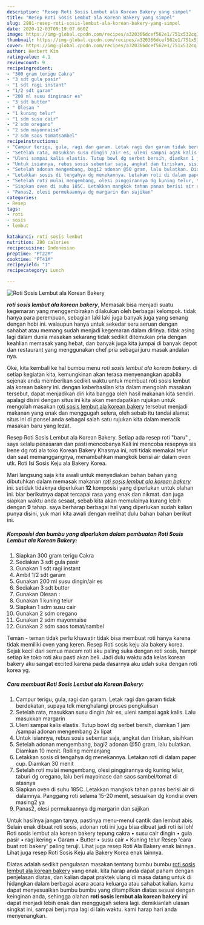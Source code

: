 ```yaml
---
description: "Resep Roti Sosis Lembut ala Korean Bakery yang simpel"
title: "Resep Roti Sosis Lembut ala Korean Bakery yang simpel"
slug: 2801-resep-roti-sosis-lembut-ala-korean-bakery-yang-simpel
date: 2020-12-03T09:19:07.660Z
image: https://img-global.cpcdn.com/recipes/a320366dcef562e1/751x532cq70/roti-sosis-lembut-ala-korean-bakery-foto-resep-utama.jpg
thumbnail: https://img-global.cpcdn.com/recipes/a320366dcef562e1/751x532cq70/roti-sosis-lembut-ala-korean-bakery-foto-resep-utama.jpg
cover: https://img-global.cpcdn.com/recipes/a320366dcef562e1/751x532cq70/roti-sosis-lembut-ala-korean-bakery-foto-resep-utama.jpg
author: Herbert Kim
ratingvalue: 4.1
reviewcount: 9
recipeingredient:
- "300 gram terigu Cakra"
- "3 sdt gula pasir"
- "1 sdt ragi instant"
- "1/2 sdt garam"
- "200 ml susu dinginair es"
- "3 sdt butter"
- " Olesan "
- "1 kuning telur"
- "1 sdm susu cair"
- "2 sdm oregano"
- "2 sdm mayonnaise"
- "2 sdm saos tomatsambel"
recipeinstructions:
- "Campur terigu, gula, ragi dan garam. Letak ragi dan garam tidak berdekatan, supaya tdk menghalangi proses pengkalisan"
- "Setelah rata, masukkan susu dingin /air es, uleni sampai agak kalis. Lalu masukkan margarin"
- "Uleni sampai kalis elastis. Tutup bowl dg serbet bersih, diamkan 1 jam /sampai adonan mengembang 2x lipat"
- "Untuk isiannya, rebus sosis sebentar saja, angkat dan tiriskan, sisihkan"
- "Setelah adonan mengembang, bagi2 adonan @50 gram, lalu bulatkan. Diamkan 10 menit. Rolling memanjang"
- "Letakkan sosis di tengahya dg menekannya. Letakan roti di dalam paper cup. Diamkan 30 menit"
- "Setelah roti mulai mengembang, olesi pinggirannya dg kuning telur, taburi dg oregano, lalu beri mayoinase dan saos sambel/tomat di atasnya"
- "Siapkan oven di suhu 185C. Letakkan mangkok tahan panas berisi air di dalamnya. Panggang roti selama 15-20 menit, sesuaikan dg kondisi oven masing2 ya"
- "Panas2, olesi permukaannya dg margarin dan sajikan"
categories:
- Resep
tags:
- roti
- sosis
- lembut

katakunci: roti sosis lembut 
nutrition: 280 calories
recipecuisine: Indonesian
preptime: "PT22M"
cooktime: "PT41M"
recipeyield: "1"
recipecategory: Lunch

---
```



![Roti Sosis Lembut ala Korean Bakery](https://img-global.cpcdn.com/recipes/a320366dcef562e1/751x532cq70/roti-sosis-lembut-ala-korean-bakery-foto-resep-utama.jpg)

<b><i>roti sosis lembut ala korean bakery</i></b>, Memasak bisa menjadi suatu kegemaran yang menggembirakan dilakukan oleh berbagai kelompok. tidak hanya para perempuan, sebagian laki laki juga banyak juga yang senang dengan hobi ini. walaupun hanya untuk sekedar seru seruan dengan sahabat atau memang sudah menjadi kegemaran dalam dirinya. tidak asing lagi dalam dunia masakan sekarang tidak sedikit ditemukan pria dengan keahlian memasak yang hebat, dan banyak juga kita jumpai di banyak depot dan restaurant yang menggunakan chef pria sebagai juru masak andalan nya.

Oke, kita kembali ke hal bumbu menu <i>roti sosis lembut ala korean bakery</i>. di setiap kegiatan kita, kemungkinan akan terasa menyenangkan apabila sejenak anda memberikan sedikit waktu untuk membuat roti sosis lembut ala korean bakery ini. dengan keberhasilan kita dalam mengolah masakan tersebut, dapat menjadikan diri kita bangga oleh hasil makanan kita sendiri. apalagi disini dengan situs ini kita akan mendapatkan rujukan untuk mengolah masakan <u>roti sosis lembut ala korean bakery</u> tersebut menjadi makanan yang enak dan menggugah selera, oleh sebab itu tandai alamat situs ini di ponsel anda sebagai salah satu rujukan kita dalam meracik masakan baru yang lezat.

Resep Roti Sosis Lembut ala Korean Bakery. Setiap ada resep roti &#34;baru&#34; , saya selalu penasaran dan pasti mencobanya Kali ini mencoba resepnya sis Irene dg roti ala toko Korean Bakery Khasnya ini, roti tidak memakai telur dan saat memanggangnya, menambahkan mangkok berisi air dalam oven utk. Roti Isi Sosis Keju ala Bakery Korea.


Mari langsung saja kita awali untuk menyediakan bahan bahan yang dibutuhkan dalam memasak makanan <u><i>roti sosis lembut ala korean bakery</i></u> ini. setidak tidaknya diperlukan <b>12</b> komposisi yang diperlukan untuk olahan ini. biar berikutnya dapat tercapai rasa yang enak dan nikmat. dan juga siapkan waktu anda sesaat, sebab kita akan memulainya kurang lebih dengan <b>9</b> tahap. saya berharap berbagai hal yang diperlukan sudah kalian punya disini, yuk mari kita awali dengan melihat dulu bahan bahan berikut ini.

<!--inarticleads1-->

##### Komposisi dan bumbu yang diperlukan dalam pembuatan Roti Sosis Lembut ala Korean Bakery:

1. Siapkan 300 gram terigu Cakra
1. Sediakan 3 sdt gula pasir
1. Gunakan 1 sdt ragi instant
1. Ambil 1/2 sdt garam
1. Gunakan 200 ml susu dingin/air es
1. Sediakan 3 sdt butter
1. Gunakan  Olesan :
1. Gunakan 1 kuning telur
1. Siapkan 1 sdm susu cair
1. Gunakan 2 sdm oregano
1. Gunakan 2 sdm mayonnaise
1. Gunakan 2 sdm saos tomat/sambel


Teman - teman tidak perlu khawatir tidak bisa membuat roti hanya karena tidak memiliki oven yang keren. Resep Roti sosis keju ala bakery korea. Sejak kecil dari semua macam roti aku paling suka dengan roti sosis, hampir setiap ke toko roti aku pasti akan beli. Jadi dulu waktu ada kelas korean bakery aku sangat excited karena pada dasarnya aku udah suka dengan roti korea yg. 

<!--inarticleads2-->

##### Cara membuat Roti Sosis Lembut ala Korean Bakery:

1. Campur terigu, gula, ragi dan garam. Letak ragi dan garam tidak berdekatan, supaya tdk menghalangi proses pengkalisan
1. Setelah rata, masukkan susu dingin /air es, uleni sampai agak kalis. Lalu masukkan margarin
1. Uleni sampai kalis elastis. Tutup bowl dg serbet bersih, diamkan 1 jam /sampai adonan mengembang 2x lipat
1. Untuk isiannya, rebus sosis sebentar saja, angkat dan tiriskan, sisihkan
1. Setelah adonan mengembang, bagi2 adonan @50 gram, lalu bulatkan. Diamkan 10 menit. Rolling memanjang
1. Letakkan sosis di tengahya dg menekannya. Letakan roti di dalam paper cup. Diamkan 30 menit
1. Setelah roti mulai mengembang, olesi pinggirannya dg kuning telur, taburi dg oregano, lalu beri mayoinase dan saos sambel/tomat di atasnya
1. Siapkan oven di suhu 185C. Letakkan mangkok tahan panas berisi air di dalamnya. Panggang roti selama 15-20 menit, sesuaikan dg kondisi oven masing2 ya
1. Panas2, olesi permukaannya dg margarin dan sajikan


Untuk hasilnya jangan tanya, pastinya menu-menul cantik dan lembut abis. Selain enak dibuat roti sosis, adonan roti ini juga bisa dibuat jadi roti isi loh! Roti sosis lembut ala korean bakery tepung cakra • susu cair dingin • gula pasir • ragi kering • Garam • Butter • susu cair • Kuning telur Resep &#39;cara buat roti bakery&#39; paling teruji. Lihat juga resep Roti Ala Bakery enak lainnya.. Lihat juga resep Roti Sosis Keju ala Bakery Korea enak lainnya. 

Diatas adalah sedikit pengulasan masakan tentang bumbu bumbu <u>roti sosis lembut ala korean bakery</u> yang enak. kita harap anda dapat paham dengan penjelasan diatas, dan kalian dapat praktek ulang di masa datang untuk di hidangkan dalam berbagai acara acara keluarga atau sahabat kalian. kamu dapat menyesuaikan bumbu bumbu yang ditampilkan diatas sesuai dengan keinginan anda, sehingga olahan <b>roti sosis lembut ala korean bakery</b> ini dapat menjadi lebih enak dan menggugah selera lagi. demikianlah ulasan singkat ini, sampai berjumpa lagi di lain waktu. kami harap hari anda menyenangkan.
